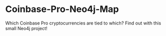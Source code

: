 # Coinbase-Pro-Neo4j-Map
Which Coinbase Pro cryptocurrencies are tied to which? Find out with this small Neo4j project!
